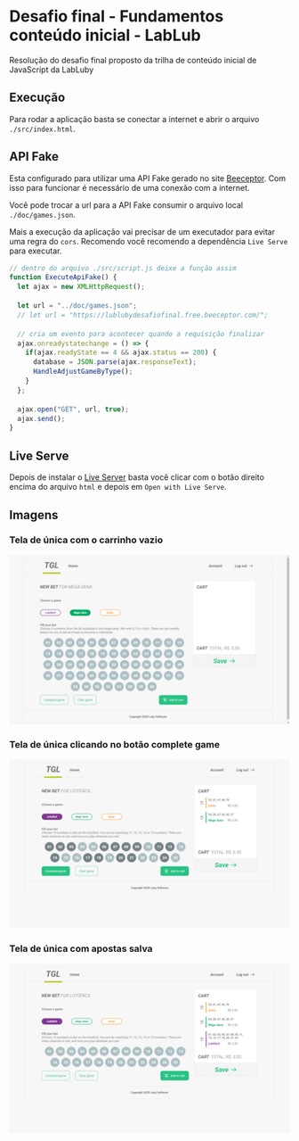 # Desafio final - Fundamentos conteúdo inicial - LabLub
Resolução do desafio final proposto da trilha de conteúdo inicial de JavaScript da LabLuby

## Execução
Para rodar a aplicação basta se conectar a internet e abrir o arquivo `./src/index.html`.

## API Fake
Esta configurado para utilizar uma API Fake gerado no site [Beeceptor](https://beeceptor.com/).
Com isso para funcionar é necessário de uma conexão com a internet.

Você pode trocar a url para a API Fake consumir o arquivo local `./doc/games.json`.

Mais a execução da aplicação vai precisar de um executador para evitar uma regra do `cors`.
Recomendo você recomendo a dependência `Live Serve` para executar.
```javascript
// dentro do arquivo ./src/script.js deixe a função assim
function ExecuteApiFake() {
  let ajax = new XMLHttpRequest();

  let url = "../doc/games.json";
  // let url = "https://lublubydesafiofinal.free.beeceptor.com/";

  // cria um evento para acontecer quando a requisição finalizar
  ajax.onreadystatechange = () => {
    if(ajax.readyState == 4 && ajax.status == 200) {
      database = JSON.parse(ajax.responseText);
      HandleAdjustGameByType();
    }
  };

  ajax.open("GET", url, true);
  ajax.send();
}
```

## Live Serve
Depois de instalar o [Live Server](https://marketplace.visualstudio.com/items?itemName=ritwickdey.LiveServer) basta você clicar com o botão direito encima do arquivo `html` e depois em `Open with Live Serve`.

## Imagens
### Tela de única com o carrinho vazio
![Tela de única com o carrinho vazio](./src/assets/prints/print1.png)

### Tela de única clicando no botão complete game
![Tela de única clicando no botão complete game](./src/assets/prints/print2.png)

### Tela de única com apostas salva
![Tela de única com apostas salva](./src/assets/prints/print3.png)
